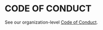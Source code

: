 # CODE OF CONDUCT

See our organization-level [Code of Conduct](https://github.com/fermo-metabolomics/.github/blob/main/CODE_OF_CONDUCT.md).